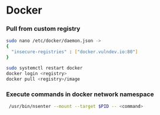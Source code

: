 # Docker

### Pull from custom registry

```bash
sudo nano /etc/docker/daemon.json -> 
{
  "insecure-registries" : ["docker.vulndev.io:80"]
}

sudo systemctl restart docker
docker login <registry>
docker pull <registry>/image
```

### Execute commands in docker network namespace

```bash
 /usr/bin/nsenter --mount --target $PID -- <command>
```

